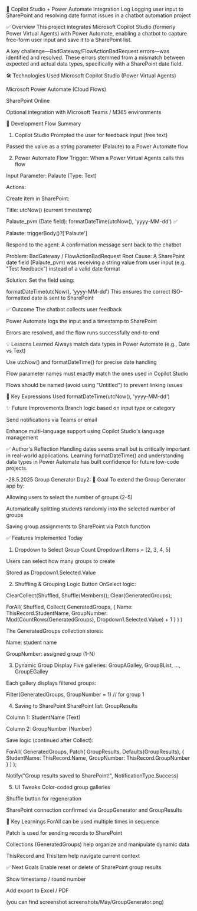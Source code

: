📄 Copilot Studio + Power Automate Integration Log
Logging user input to SharePoint and resolving date format issues in a chatbot automation project

✅ Overview
This project integrates Microsoft Copilot Studio (formerly Power Virtual Agents) with Power Automate, enabling a chatbot to capture free-form user input and save it to a SharePoint list.

A key challenge—BadGateway/FlowActionBadRequest errors—was identified and resolved. These errors stemmed from a mismatch between expected and actual data types, specifically with a SharePoint date field.

🛠 Technologies Used
Microsoft Copilot Studio (Power Virtual Agents)

Microsoft Power Automate (Cloud Flows)

SharePoint Online

Optional integration with Microsoft Teams / M365 environments

🧭 Development Flow Summary
1. Copilot Studio
Prompted the user for feedback input (free text)

Passed the value as a string parameter (Palaute) to a Power Automate flow

2. Power Automate Flow
Trigger: When a Power Virtual Agents calls this flow

Input Parameter: Palaute (Type: Text)

Actions:

Create item in SharePoint:

Title: utcNow() (current timestamp)

Palaute_pvm (Date field): formatDateTime(utcNow(), 'yyyy-MM-dd') ✅

Palaute: triggerBody()?['Palaute']

Respond to the agent: A confirmation message sent back to the chatbot

Problem: BadGateway / FlowActionBadRequest
Root Cause:
A SharePoint date field (Palaute_pvm) was receiving a string value from user input (e.g. "Test feedback") instead of a valid date format

Solution:
Set the field using:

formatDateTime(utcNow(), 'yyyy-MM-dd')
This ensures the correct ISO-formatted date is sent to SharePoint

✅ Outcome
The chatbot collects user feedback

Power Automate logs the input and a timestamp to SharePoint

Errors are resolved, and the flow runs successfully end-to-end

💡 Lessons Learned
Always match data types in Power Automate (e.g., Date vs Text)

Use utcNow() and formatDateTime() for precise date handling

Flow parameter names must exactly match the ones used in Copilot Studio

Flows should be named (avoid using "Untitled") to prevent linking issues

📌 Key Expressions Used
formatDateTime(utcNow(), 'yyyy-MM-dd')

✨ Future Improvements
Branch logic based on input type or category

Send notifications via Teams or email

Enhance multi-language support using Copilot Studio's language management

✅ Author's Reflection
Handling dates seems small but is critically important in real-world applications.
Learning formatDateTime() and understanding data types in Power Automate has built confidence for future low-code projects.

-28.5.2025
Group Generator Day2:
🎯 Goal
To extend the Group Generator app by:

Allowing users to select the number of groups (2–5)

Automatically splitting students randomly into the selected number of groups

Saving group assignments to SharePoint via Patch function

✅ Features Implemented Today
1. Dropdown to Select Group Count
Dropdown1.Items = [2, 3, 4, 5]

Users can select how many groups to create

Stored as Dropdown1.Selected.Value

2. Shuffling & Grouping Logic
Button OnSelect logic:

ClearCollect(Shuffled, Shuffle(Members));
Clear(GeneratedGroups);

ForAll(
    Shuffled,
    Collect(
        GeneratedGroups,
        {
            Name: ThisRecord.StudentName,
            GroupNumber: Mod(CountRows(GeneratedGroups), Dropdown1.Selected.Value) + 1
        }
    )
)

The GeneratedGroups collection stores:

Name: student name

GroupNumber: assigned group (1-N)

3. Dynamic Group Display
Five galleries: GroupAGalley, GroupBList, ..., GroupEGalley

Each gallery displays filtered groups:

Filter(GeneratedGroups, GroupNumber = 1)  // for group 1

4. Saving to SharePoint
SharePoint list: GroupResults

Column 1: StudentName (Text)

Column 2: GroupNumber (Number)

Save logic (continued after Collect):

ForAll(
    GeneratedGroups,
    Patch(
        GroupResults,
        Defaults(GroupResults),
        {
            StudentName: ThisRecord.Name,
            GroupNumber: ThisRecord.GroupNumber
        }
    )
);

Notify("Group results saved to SharePoint!", NotificationType.Success)

5. UI Tweaks
Color-coded group galleries

Shuffle button for regeneration

SharePoint connection confirmed via GroupGenerator and GroupResults

🧠 Key Learnings
ForAll can be used multiple times in sequence

Patch is used for sending records to SharePoint

Collections (GeneratedGroups) help organize and manipulate dynamic data

ThisRecord and ThisItem help navigate current context

✅ Next Goals
Enable reset or delete of SharePoint group results

Show timestamp / round number

Add export to Excel / PDF

(you can find screenshot screenshots/May/GroupGenerator.png)